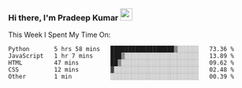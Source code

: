 ### Hi there, I'm Pradeep Kumar <img src="https://media.giphy.com/media/Yrfa3vPYjWDwlEfvHw/giphy.gif" width="25px">

This Week I Spent My Time On:
<!--START_SECTION:waka-->
```text
Python       5 hrs 58 mins   ██████████████████▒░░░░░░   73.36 % 
JavaScript   1 hr 7 mins     ███▒░░░░░░░░░░░░░░░░░░░░░   13.89 % 
HTML         47 mins         ██▒░░░░░░░░░░░░░░░░░░░░░░   09.62 % 
CSS          12 mins         ▓░░░░░░░░░░░░░░░░░░░░░░░░   02.48 % 
Other        1 min           ░░░░░░░░░░░░░░░░░░░░░░░░░   00.39 % 
```
<!--END_SECTION:waka-->
